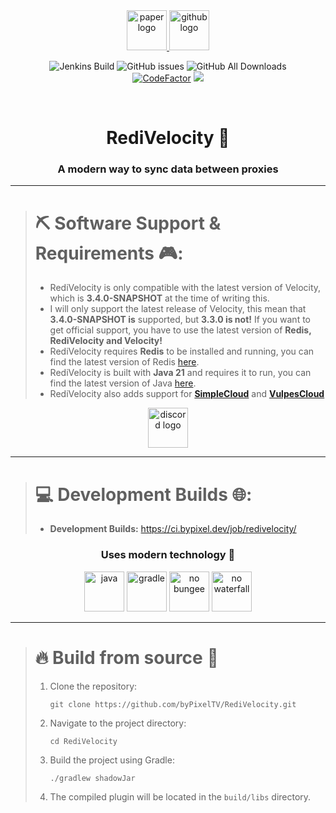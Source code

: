 <div align="center">
<a href="https://velocitypowered.com/" target="_blank">
  <img src="https://cdn.bypixel.dev/raw/dyYCKO.png" height="64" alt="paper logo" />
</a>
<a href="https://github.com/byPixelTV/SkRedis" target="_blank">
  <img src="https://cdn.bypixel.dev/raw/iLt1MW.png" height="64" alt="github logo" />
</a>


![Jenkins Build](https://img.shields.io/jenkins/build?jobUrl=https%3A%2F%2Fci.bypixel.dev%2Fjob%2Fredivelocity%2F&style=for-the-badge)
![GitHub issues](https://img.shields.io/github/issues-raw/byPixelTV/redivelocity?style=for-the-badge)
![GitHub All Downloads](https://img.shields.io/github/downloads/byPixelTV/redivelocity/total?style=for-the-badge)
<br>
[![CodeFactor](https://www.codefactor.io/repository/github/bypixeltv/redivelocity/badge)](https://www.codefactor.io/repository/github/bypixeltv/redivelocity)
![](https://sloc.xyz/github/byPixelTV/RediVelocity)

</div>

<br />

<div>
<h1 align="center">RediVelocity 🚀</h1>

<h3 align="center">A modern way to sync data between proxies</h3>
<hr>

<div>

> 
> # ⛏️ Software Support & Requirements 🎮:
> - RediVelocity is only compatible with the latest version of Velocity, which is **3.4.0-SNAPSHOT** at the time of writing this.
> - I will only support the latest release of Velocity, this mean that **3.4.0-SNAPSHOT is** supported, but **3.3.0 is not!** If you want to get official support, you have to use the latest version of **Redis, RediVelocity and Velocity!**
> - RediVelocity requires **Redis** to be installed and running, you can find the latest version of Redis [here](https://redis.io/download).
> - RediVelocity is built with **Java 21** and requires it to run, you can find the latest version of Java [here](https://adoptium.net/).
> - RediVelocity also adds support for **[SimpleCloud](https://simplecloud.app)** and **[VulpesCloud](https://github.com/VulpesCloud/)**
</div>

</div>

<div align="center">
  <a href="https://discord.gg/yVp7Qvhj9k" target="_blank">
    <img src="https://cdn.bypixel.dev/raw/XQWtxy.png" height="64" alt="discord logo" />
  </a>
</div>
<hr>

<div>

> # 💻 Development Builds 🌐:
> - **Development  Builds:** https://ci.bypixel.dev/job/redivelocity/
</div>

<div align="center">
    <h3 align="center">Uses modern technology 🚀</h3>
    <img src="https://cdn.bypixel.dev/raw/Nq8XeK.png" height="64" alt="java" />
    <img src="https://cdn.bypixel.dev/raw/bOPP8Z.png" height="64" alt="gradle" />
    <img src="https://cdn.bypixel.dev/raw/hGDFHd.png" height="64" alt="no bungee" />
    <img src="https://cdn.bypixel.dev/raw/VQUb4r.png" height="64" alt="no waterfall" />
</div>
<hr>

<div>

> # 🔥 Build from source 🚀
> 
> 1. Clone the repository:
>    ```
>    git clone https://github.com/byPixelTV/RediVelocity.git
>    ```
> 2. Navigate to the project directory:
>    ```
>    cd RediVelocity
>    ```
> 3. Build the project using Gradle:
>    ```
>    ./gradlew shadowJar
>    ```
> 4. The compiled plugin will be located in the `build/libs` directory.

</div>
